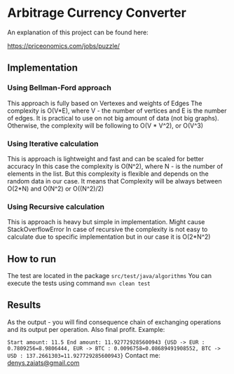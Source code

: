 # Arbitrage Currency Converter
An explanation of this project can be found here:

https://priceonomics.com/jobs/puzzle/

## Implementation

### Using Bellman-Ford approach
This approach is fully based on Vertexes and weights of Edges
The complexity is O(V*E), where V - the number of vertices and E is the number of edges.
It is practical to use on not big amount of data (not big graphs). Otherwise, the complexity will be following to O(V * V^2), or O(V^3)

### Using Iterative calculation
This is approach is lightweight and fast and can be scaled for better accuracy
In this case the complexity is O(N^2), where N - is the number of elements in the list. But this complexity is flexible and depends on the random data in our case. It means that Complexity will be always between O(2*N) and O(N^2) or O((N^2)/2)

### Using Recursive calculation
This is approach is heavy but simple in implementation. Might cause StackOverflowError
In case of recursive the complexity is not easy to calculate due to specific implementation but in our case it is O(2*N^2)

## How to run

The test are located in the package `src/test/java/algorithms`
You can execute the tests using command `mvn clean test`

## Results

As the output - you will find consequence chain of exchanging operations and its output per operation. Also final
profit.
Example:

`
Start amount: 11.5
End amount: 11.927729285600943
{USD -> EUR : 0.7809256=8.9806444, EUR -> BTC : 0.0096758=0.08689491908552, BTC -> USD : 137.2661303=11.927729285600943}
`
Contact me:
denys.zaiats@gmail.com